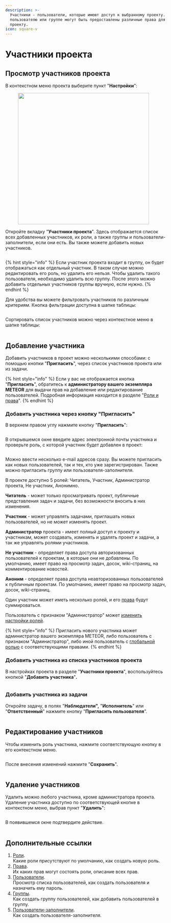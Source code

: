 ```yaml
---
description: >-
  Участники - пользователи, которые имеют доступ к выбранному проекту. Каждому
  пользователю или группе могут быть предоставлены различные права для доступа к
  проекту.
icon: square-v
---
```


# Участники проекта

## Просмотр участников проекта

В контекстном меню проекта выберите пункт "**Настройки**":

<figure><img src="../.gitbook/assets/image (1059).png" alt="" width="410"><figcaption></figcaption></figure>

Откройте вкладку "**Участники проекта**".  Здесь отображается список всех добавленных участников, их роли, а также группы и пользователи-заполнители, если они есть. Вы также можете добавить новых участников.

<figure><img src="../.gitbook/assets/image (759).png" alt=""><figcaption></figcaption></figure>

{% hint style="info" %}
Если участник проекта входит в группу, он будет отображаться как отдельный участник. В таком случае можно редактировать его роль, но удалить его нельзя. Чтобы удалить такого пользователя, необходимо удалить всю группу. После этого можно добавить отдельных участников группы вручную, если нужно.
{% endhint %}

Для удобства вы можете фильтровать участников по различным критериям. Кнопка фильтрации доступна в шапке таблицы:

<figure><img src="../.gitbook/assets/image (760).png" alt=""><figcaption></figcaption></figure>

Сортировать список участников можно через контекстное меню в шапке таблицы:

<figure><img src="../.gitbook/assets/image (761).png" alt=""><figcaption></figcaption></figure>

## Добавление участника

Добавить участников в проект можно несколькими способами: с помощью кнопки "**Пригласить**", через список участников проекта или из задачи.

{% hint style="info" %}
Если у вас не отображается кнопка "**Пригласить**", обратитесь к **администратору вашего экземпляра METEOR** для выдачи прав на добавление или редактирование пользователей. Подробная информация находится в разделе "[Роли и права](../rukovodstvo-administratora/polzovateli-zapolniteli-i-gruppy/roli-i-prava/)".
{% endhint %}

### Добавить участника через кнопку "Пригласить"

В верхнем правом углу нажмите кнопку "**Пригласить**":

<figure><img src="../.gitbook/assets/image (747).png" alt=""><figcaption></figcaption></figure>

В открывшемся окне введите адрес электронной почты участника и проверьте роль, с которой участник будет добавлен в проект:

<figure><img src="../.gitbook/assets/image (748).png" alt=""><figcaption></figcaption></figure>

Можно ввести несколько e-mail адресов сразу. Вы можете пригласить как новых пользователей, так и тех, кто уже зарегистрирован. Также можно пригласить группу или пользователя-заполнителя.

В проекте доступно 5 ролей: Читатель, Участник, Администратор проекта, Не участник, Анонимно.

**Читатель** - может только просматривать проект, публичные представления задач и задачи, без возможности вносить в них изменения.

**Участник** - может управлять задачами, приглашать новых пользователей, но не может изменять проект.

**Администратор** проекта - имеет полный доступ к проекту и участникам, может создавать, изменять и удалять проект и задачи, а так же управлять ролями участников.

**Не участник** - определяет права доступа авторизованных пользователей к проектам, в которые они не добавлены.  По умолчанию, имеет право на просмотр задач, досок, wiki-страниц, на комментирование новостей.

**Аноним** - определяет права доступа неавторизованных пользователей к публичным проектам. По умолчанию, имеет право на просмотр задач, досок, wiki-страниц.

Один участник может иметь несколько ролей, и его [права](../rukovodstvo-administratora/polzovateli-zapolniteli-i-gruppy/roli-i-prava/prava.md) будут суммироваться.&#x20;

Пользователь с признаком "Администратор" может [изменить настройки ролей](../rukovodstvo-administratora/polzovateli-zapolniteli-i-gruppy/roli-i-prava/roli.md#izmenenie-roli).

{% hint style="info" %}
Пригласить нового участника может администратор вашего экземпляра METEOR, либо пользователь с признаком "Администратор", либо иной пользователь с [глобальной ролью](../rukovodstvo-administratora/polzovateli-zapolniteli-i-gruppy/roli-i-prava/) с соответствующими правами.
{% endhint %}

### Добавить участника из списка участников проекта

В настройках проекта в разделе "**Участники проекта**", воспользуйтесь кнопкой "**Добавить участника**"**.**

<figure><img src="../.gitbook/assets/image (765).png" alt=""><figcaption></figcaption></figure>

### Добавить участника из задачи

Откройте задачу, в полях "**Наблюдатели",** "**Исполнитель**" или "**Ответственный**" нажмите кнопку "**Пригласить пользователя**".

<figure><img src="../.gitbook/assets/image (750).png" alt=""><figcaption></figcaption></figure>

## Редактирование участников

Чтобы изменить роль участника, нажмите соответствующую кнопку в его контекстном меню.

<figure><img src="../.gitbook/assets/image (766).png" alt=""><figcaption></figcaption></figure>

После внесения изменений нажмите "**Сохранить**".

<figure><img src="../.gitbook/assets/image (767).png" alt=""><figcaption></figcaption></figure>

## Удаление участников

Удалить можно любого участника, кроме администратора проекта. Удаление участника доступно по соответствующей кнопке в контекстном меню, выбрав пункт "**Удалить**":

<figure><img src="../.gitbook/assets/image (768).png" alt=""><figcaption></figcaption></figure>

В появившемся окне подтвердите действие.

<figure><img src="../.gitbook/assets/image (151).png" alt=""><figcaption></figcaption></figure>

## Дополнительные ссылки

1. [Роли](../rukovodstvo-administratora/polzovateli-zapolniteli-i-gruppy/roli-i-prava/roli.md).\
   Какие роли присутствуют по умолчанию, как создать новую роль.
2. [Права](../rukovodstvo-administratora/polzovateli-zapolniteli-i-gruppy/roli-i-prava/prava.md).\
   Их каких прав могут состоять роли, описание всех прав.
3. [Пользователи](../rukovodstvo-administratora/polzovateli-zapolniteli-i-gruppy/polzovateli.md).\
   Просмотр списка пользователей, как создать пользователя и назначить ему пароль.
4. [Группы](../rukovodstvo-administratora/polzovateli-zapolniteli-i-gruppy/gruppy.md).\
   Как создать группу пользователей, как добавить пользователей в группу.
5. [Пользователи-заполнители](../rukovodstvo-administratora/polzovateli-zapolniteli-i-gruppy/polzovateli-zapolniteli.md).\
   Как создать пользователя-заполнителя.
